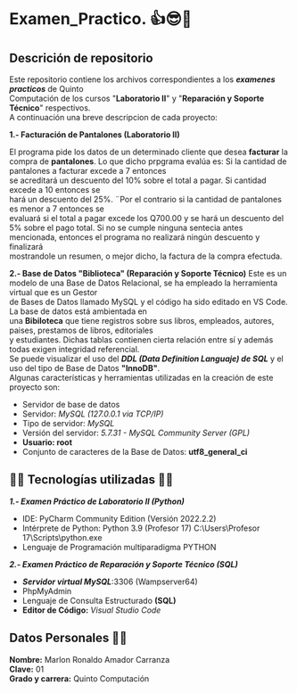# Examen_Practico. 👍😎🤖
## Descrición de repositorio

Este repositorio contiene los archivos correspondientes a los **_examenes practicos_** de Quinto <br>
Computación de los cursos "**Laboratorio II**" y "**Reparación y Soporte Técnico**" respectivos.  <br>
A continuación una breve descripcion de cada proyecto: <br>

**1.- Facturación de Pantalones (Laboratorio II)**

El programa pide los datos de un determinado cliente que desea **facturar** la compra de **pantalones**.
Lo que dicho prpgrama evalúa es: Si la cantidad de pantalones a facturar excede a 7 entonces <br>
se acreditará un descuento del 10% sobre el total a pagar. Si cantidad excede a 10 entonces se <br>
hará un descuento del 25%. ¨Por el contrario si la cantidad de pantalones es menor a 7 entonces se <br>
evaluará si el total a pagar excede los Q700.00 y se hará un descuento del 5% sobre el pago total. Si no
se cumple ninguna sentecia antes mencionada, entonces el programa no realizará ningún descuento y finalizará <br>
mostrandole un resumen, o mejor dicho, la factura de la compra efectuda.

**2.- Base de Datos "Biblioteca" (Reparación y Soporte Técnico)**
Este es un modelo de una Base de Datos Relacional, se ha empleado la herramienta virtual que es un Gestor <br>
de Bases de Datos llamado MySQL y el código ha sido editado en VS Code. La base de datos está ambientada en <br>
una **Bibiloteca** que tiene registros sobre sus libros, empleados, autores, paises, prestamos de libros, editoriales <br>
y estudiantes. Dichas tablas contienen cierta relación entre sí y además todas exigen integridad referencial. <br>
Se puede visualizar el uso del **_DDL (Data Definition Languaje) de SQL_** y el uso del tipo de Base de Datos **"InnoDB"**.<br>
Algunas características y herramientas utilizadas en la creación de este proyecto son: <br>
* Servidor de base de datos <br>
* Servidor: _MySQL (127.0.0.1 via TCP/IP)_ <br>
* Tipo de servidor: _MySQL_ <br>
* Versión del servidor: _5.7.31 - MySQL Community Server (GPL)_ <br>
* **Usuario: root** <br>
* Conjunto de caracteres de la Base de Datos: **utf8_general_ci**
## 🤖🤖 Tecnologías utilizadas 🤖🤖

**_1.- Examen Práctico de Laboratorio II (Python) <br>_**
* IDE: PyCharm Community Edition (Versión 2022.2.2) <br>
* Intérprete de Python: Python 3.9 (Profesor 17) C:\Users\Profesor 17\Scripts\python.exe <br>
* Lenguaje de Programación multiparadigma PYTHON <br>

**_2.- Examen Práctico de Reparación y Soporte Técnico (SQL)_**
* **_Servidor virtual MySQL_**:3306 (Wampserver64) <br>
* PhpMyAdmin <br>
* Lenguaje de Consulta Estructurado **(SQL)** <br>
* **Editor de Código:** _Visual Studio Code_ <br>
## Datos Personales 👀🐼
**Nombre:** Marlon Ronaldo Amador Carranza <br>
**Clave:** 01 <br>
**Grado y carrera:** Quinto Computación <br>